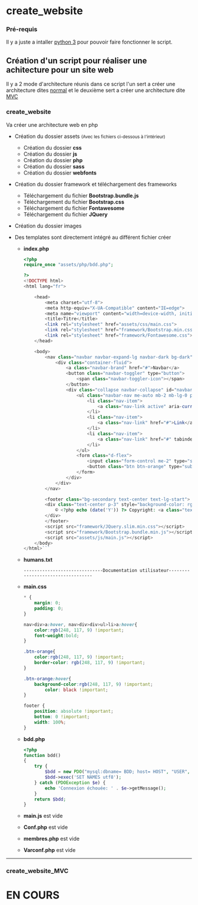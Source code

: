 # create_website

### Pré-requis

Il y a juste a intaller [python 3](#https://www.python.org/downloads/) pour pouvoir faire fonctionner le script.

## Création d'un script pour réaliser une achitecture pour un site web

Il y a 2 mode d'architecture réunis dans ce script l'un sert a créer une architecture dites [normal](#create_website-1) et le deuxième sert a créer une architecture dite [MVC](#create_website_mvc)

### create_website

Va créer une architecture web en php

* Création du dossier assets
<small>(Avec les fichiers ci-dessous à l'intérieur)</small>
  * Création du dossier **css**
  * Création du dossier **js**
  * Création du dossier **php**
  * Création du dossier **sass**
  * Création du dossier **webfonts**

* Création du dossier framework et téléchargement des frameworks
  * Téléchargement du fichier **Bootstrap.bundle.js**
  * Téléchargement du fichier **Bootstrap.css**
  * Téléchargement du fichier **Fontawesome**
  * Téléchargement du fichier **JQuery**

* Création du dossier images 

* Des templates sont directement intégré au différent fichier créer
  * **index.php**

	```php
	<?php
	require_once "assets/php/bdd.php";

	?>
	<!DOCTYPE html>
	<html lang="fr">

		<head>
			<meta charset="utf-8">
			<meta http-equiv="X-UA-Compatible" content="IE=edge">
			<meta name="viewport" content="width=device-width, initial-scale=1, user-scalable=no">
			<title>Titre</title>
			<link rel="stylesheet" href="assets/css/main.css">
			<link rel="stylesheet" href="framework/Bootstrap.min.css">
			<link rel="stylesheet" href="framework/Fontawesome.css">
		</head>

		<body>
			<nav class="navbar navbar-expand-lg navbar-dark bg-dark">
				<div class="container-fluid">
					<a class="navbar-brand" href="#">Navbar</a>
					<button class="navbar-toggler" type="button">
						<span class="navbar-toggler-icon"></span>
					</button>
					<div class="collapse navbar-collapse" id="navbarSupportedContent">
						<ul class="navbar-nav me-auto mb-2 mb-lg-0 p-2">
							<li class="nav-item">
								<a class="nav-link active" aria-current="page" href="#">Home</a>
							</li>
							<li class="nav-item">
								<a class="nav-link" href="#">Link</a>
							</li>
							<li class="nav-item">
								<a class="nav-link" href="#" tabindex="-1">Disabled</a>
							</li>
						</ul>
						<form class="d-flex">
							<input class="form-control me-2" type="search" placeholder="Search">
							<button class="btn btn-orange" type="submit">Search</button>
						</form>
					</div>
				</div>
			</nav>

			<footer class="bg-secondary text-center text-lg-start">
			<div class="text-center p-3" style="background-color: rgba(0, 0, 0, 0.2)">
				© <?php echo (date('Y')) ?> Copyright: <a class="text-dark" href="#">Place name here</a>
			</div>
			</footer>
			<script src="framework/JQuery.slim.min.css"></script>
			<script src="framework/Bootstrap.bundle.min.js"></script>
			<script src="assets/js/main.js"></script>
		</body>
	</html>```

  * **humans.txt**
	```
	------------------------------Documentation utilisateur----------------------------------
	```

  * **main.css**
	```css
	* {
		margin: 0;
		padding: 0;
	}

	nav>div>a:hover, nav>div>div>ul>li>a:hover{
		color:rgb(248, 117, 9) !important;
		font-weight:bold;
	}

	.btn-orange{
		color:rgb(248, 117, 9) !important;
		border-color: rgb(248, 117, 9) !important;
	}

	.btn-orange:hover{
		background-color:rgb(248, 117, 9) !important;
			color: black !important;
	}

	footer {
		position: absolute !important;
		bottom: 0 !important;
		width: 100%;
	}
	```

  * **bdd.php**

	```php
	<?php
	function bdd()
	{
		try {
			$bdd = new PDO("mysql:dbname= BDD; host= HOST", "USER", "PASS");
			$bdd->exec('SET NAMES utf8');
		} catch (PDOException $e) {
			echo 'Connexion échouée: ' . $e->getMessage();
		}
		return $bdd;
	}
	```

  * **main.js** est vide

  * **Conf.php** est vide

  * **membres.php** est vide

  * **Varconf.php** est vide


**********************************************************************************************

### create_website_MVC

# EN COURS
